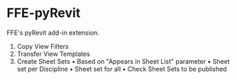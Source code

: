 # FFE-pyRevit
FFE's pyRevit add-in extension.

1. Copy View Filters
2. Transfer View Templates
3. Create Sheet Sets
    • Based on "Appears in Sheet List" parameter
    • Sheet set per Discipline
    • Sheet set for all
    • Check Sheet Sets to be published
